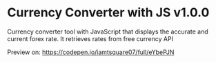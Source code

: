 # Currency Converter with JS v1.0.0
Currency converter tool with JavaScript that displays the accurate and current forex rate. It retrieves rates from free currency API

Preview on: https://codepen.io/iamtsquare07/full/eYbePJN
